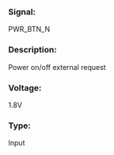 ### Signal:
PWR_BTN_N 

### Description:
Power on/off external request

### Voltage:
1.8V

### Type:
Input